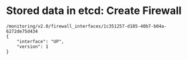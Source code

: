 # Stored data in etcd: Create Firewall

```
/monitoring/v2.0/firewall_interfaces/1c351257-d185-40b7-b04a-6272de75d434
{
    "interface": "UP",
    "version": 1
}
```
